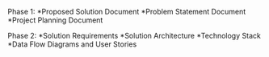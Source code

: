 Phase 1:
*Proposed Solution Document
*Problem Statement Document
*Project Planning Document

Phase 2:
*Solution Requirements 
*Solution Architecture
*Technology Stack
*Data Flow Diagrams and User Stories
